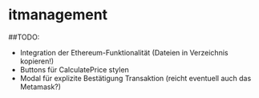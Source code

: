# itmanagement

##TODO:

* Integration der Ethereum-Funktionalität (Dateien in Verzeichnis kopieren!)
* Buttons für CalculatePrice stylen
* Modal für explizite Bestätigung Transaktion (reicht eventuell auch das Metamask?)
